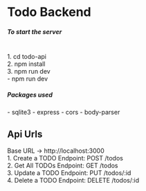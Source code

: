 #  Todo Backend
 <h5> To start the server</h5>
 <br/>
 1. cd todo-api
  <br/>
 2. npm install
  <br/>
 3. npm run dev
  <br/>
 - npm run dev
 <h5>Packages used </h5>
- sqlite3
- express
- cors
- body-parser
<h2> Api Urls </h2>
Base URL ->
http://localhost:3000
</br>
1. Create a TODO
Endpoint: POST /todos
</br>
2. Get All TODOs
Endpoint: GET /todos
</br>
3. Update a TODO
Endpoint: PUT /todos/:id  
</br>
4. Delete a TODO
Endpoint: DELETE /todos/:id
